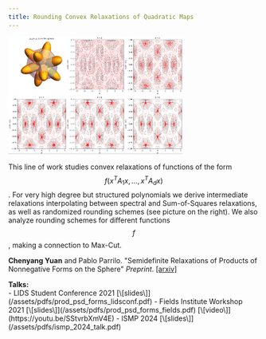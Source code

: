 ```yaml
---
title: Rounding Convex Relaxations of Quadratic Maps
---
```


<div class="image-right-p">
<img src="/assets/images/psdforms_rounding.png" width="350">
</div>

This line of work studies convex relaxations of functions of the form $$f(x^T
A_1 x, \ldots, x^T A_d x)$$. For very high degree but structured polynomials we
derive intermediate relaxations interpolating between spectral and
Sum-of-Squares relaxations, as well as randomized rounding schemes (see picture
on the right). We also analyze rounding schemes for different functions $$f$$,
making a connection to Max-Cut.

**Chenyang Yuan** and Pablo Parrilo. "Semidefinite Relaxations of Products of
Nonnegative Forms on the Sphere" _Preprint_.
[\[arxiv\]](https://arxiv.org/pdf/2102.13220)

<div><b>Talks:</b></div>
  - LIDS Student Conference 2021 [\[slides\]](/assets/pdfs/prod_psd_forms_lidsconf.pdf)
  - Fields Institute Workshop 2021 [\[slides\]](/assets/pdfs/prod_psd_forms_fields.pdf) [\[video\]](https://youtu.be/SStvrbXmV4E)
  - ISMP 2024 [\[slides\]](/assets/pdfs/ismp_2024_talk.pdf)
